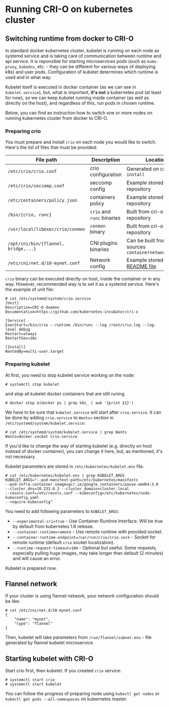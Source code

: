 # Running CRI-O on kubernetes cluster

## Switching runtime from docker to CRI-O

In standard docker kubernetes cluster, kubelet is running on each node as systemd service and is taking care of communication between runtime and api service.
It is reponsible for starting microservices pods (such as `kube-proxy`, `kubedns`, etc. - they can be different for various ways of deploying k8s) and user pods.
Configuration of kubelet determines which runtime is used and in what way.

Kubelet itself is executed in docker container (as we can see in `kubelet.service`), but, what is important, **it's not** a kubernetes pod (at least for now), 
so we can keep kubelet running inside container (as well as directly on the host), and regardless of this, run pods in chosen runtime.

Below, you can find an instruction how to switch one or more nodes on running kubernetes cluster from docker to CRI-O.

### Preparing crio

You must prepare and install `crio` on each node you would like to switch. Here's the list of files that must be provided:

| File path                                  | Description                | Location                                            |
|--------------------------------------------|----------------------------|-----------------------------------------------------|
| `/etc/crio/crio.conf`                      | crio configuration         | Generated on cri-o `make install`                   |
| `/etc/crio/seccomp.conf`                   | seccomp config             | Example stored in cri-o repository                  |
| `/etc/containers/policy.json`              | containers policy          | Example stored in cri-o repository                  |
| `/bin/{crio, runc}`                        | `crio` and `runc` binaries | Built from cri-o repository                         |
| `/usr/local/libexec/crio/conmon`           | `conmon` binary            | Built from cri-o repository                         |
| `/opt/cni/bin/{flannel, bridge,...}`       | CNI plugins binaries       | Can be built from sources `containernetworking/cni` |
| `/etc/cni/net.d/10-mynet.conf`             | Network config             | Example stored in [README file](README.md)          |

`crio` binary can be executed directly on host, inside the container or in any way.
However, recommended way is to set it as a systemd service.
Here's the example of unit file:

```
# cat /etc/systemd/system/crio.service
[Unit]
Description=CRI-O daemon
Documentation=https://github.com/kubernetes-incubator/cri-o

[Service]
ExecStart=/bin/crio --runtime /bin/runc --log /root/crio.log --log-level debug
Restart=always
RestartSec=10s

[Install]
WantedBy=multi-user.target
```

### Preparing kubelet
At first, you need to stop kubelet service working on the node:
```
# systemctl stop kubelet
```
and stop all kubelet docker containers that are still runing.

```
# docker stop $(docker ps | grep k8s_ | awk '{print $1}')
```

We have to be sure that `kubelet.service` will start after `crio.service`.
It can be done by adding `crio.service` to `Wants=` section in `/etc/systemd/system/kubelet.service`:

```
# cat /etc/systemd/system/kubelet.service | grep Wants
Wants=docker.socket crio.service
```

If you'd like to change the way of starting kubelet (e.g. directly on host instead of docker container), you can change it here, but, as mentioned, it's not necessary.


Kubelet parameters are stored in `/etc/kubernetes/kubelet.env` file.
```
# cat /etc/kubernetes/kubelet.env | grep KUBELET_ARGS
KUBELET_ARGS="--pod-manifest-path=/etc/kubernetes/manifests 
--pod-infra-container-image=gcr.io/google_containers/pause-amd64:3.0 
--cluster_dns=10.233.0.3 --cluster_domain=cluster.local 
--resolv-conf=/etc/resolv.conf --kubeconfig=/etc/kubernetes/node-kubeconfig.yaml
--require-kubeconfig"
```

You need to add following parameters to `KUBELET_ARGS`:
* `--experimental-cri=true` - Use Container Runtime Interface. Will be true by default from kubernetes 1.6 release.
* `--container-runtime=remote` - Use remote runtime with provided socket.
* `--container-runtime-endpoint=/var/run/crio/crio.sock` - Socket for remote runtime (default `crio` socket localization).
* `--runtime-request-timeout=10m` - Optional but useful. Some requests, especially pulling huge images, may take longer than default (2 minutes) and will cause an error. 

Kubelet is prepared now.

## Flannel network
If your cluster is using flannel network, your network configuration should be like:
```
# cat /etc/cni/net.d/10-mynet.conf
{
    "name": "mynet",
    "type": "flannel"
}
```
Then, kubelet will take parameters from `/run/flannel/subnet.env` - file generated by flannel kubelet microservice.

## Starting kubelet with CRI-O
Start crio first, then kubelet. If you created `crio` service:
```
# systemctl start crio
# systemctl start kubelet
```

You can follow the progress of preparing node using `kubectl get nodes` or `kubectl get pods --all-namespaces` on kubernetes master.
